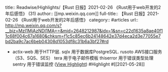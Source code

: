 title:: Readwise/Highlights/【Rust 日报】2021-02-26 《Rust用于web开发的2年后感悟》 (31)
author:: [[mp.weixin.qq.com]]
full-title:: 【Rust 日报】2021-02-26 《Rust用于web开发的2年后感悟》
category:: #articles
url:: http://mp.weixin.qq.com/s?__biz=MzI1MjAzNDI1MA==&mid=2648212987&idx=1&sn=c22d1635a8ae40f11c68f004c67a1680&chksm=f1c5c85ec6b24148642e37d4eca2d3e77055e7bd2ba9c7ac6beb04308d1053df8c31b6a3bf27#rd

- actix-web 用于HTTP层.
  sqlx 用于数据库PostgreSQL.
  rusoto AWS接口服务（S3、SQS、SES）
  tera 用于电子邮件模板
  thiserror 用于错误类型处理
  sentry 用于错误监控 ([View Highlight](https://instapaper.com/read/1409536699/16513253)) #Highlight #[[2021-05-28]]